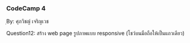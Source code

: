 ### CodeCamp 4 ###
ฺBy: ศุภวิชญ์ เจริญเวช

Question12: 
  สร้าง web page รูปภาพแบบ responsive (โชว์บนมือถือให้เป็นแถวเดียว)